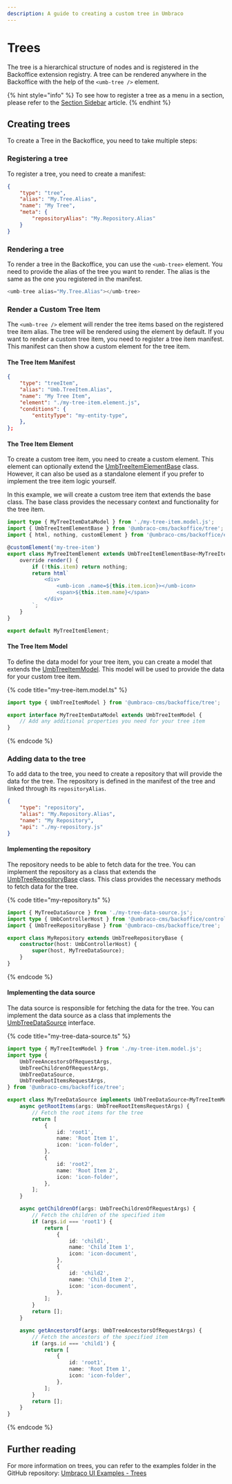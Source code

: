 ```yaml
---
description: A guide to creating a custom tree in Umbraco
---
```


# Trees

The tree is a hierarchical structure of nodes and is registered in the Backoffice extension registry. A tree can be rendered anywhere in the Backoffice with the help of the `<umb-tree />` element.

{% hint style="info" %}
To see how to register a tree as a menu in a section, please refer to the [Section Sidebar](./sections/section-sidebar.md) article.
{% endhint %}

## Creating trees <a href="#creating-trees" id="creating-trees"></a>

To create a Tree in the Backoffice, you need to take multiple steps:

### Registering a tree <a href="#registering-a-tree" id="registering-a-tree"></a>

To register a tree, you need to create a manifest:

```json
{
    "type": "tree",
    "alias": "My.Tree.Alias",
    "name": "My Tree",
    "meta": {
        "repositoryAlias": "My.Repository.Alias"
    }
}
```

### Rendering a tree <a href="#rendering-a-tree" id="rendering-a-tree"></a>

To render a tree in the Backoffice, you can use the `<umb-tree>` element. You need to provide the alias of the tree you want to render. The alias is the same as the one you registered in the manifest.

```typescript
<umb-tree alias="My.Tree.Alias"></umb-tree>
```

### Render a Custom Tree Item <a href="#render-a-custom-tree-item" id="render-a-custom-tree-item"></a>

The `<umb-tree />` element will render the tree items based on the registered tree item alias. The tree will be rendered using the [<umb-default-tree-item />](https://apidocs.umbraco.com/v16/ui-api/classes/packages_core_tree.UmbDefaultTreeItemElement.html) element by default. If you want to render a custom tree item, you need to register a tree item manifest. This manifest can then show a custom element for the tree item.

#### **The Tree Item Manifest**

```json
{
    "type": "treeItem",
    "alias": "Umb.TreeItem.Alias",
    "name": "My Tree Item",
    "element": "./my-tree-item.element.js",
    "conditions": {
        "entityType": "my-entity-type",
    },
};
```

#### The Tree Item Element <a href="#the-tree-item-element" id="the-tree-item-element"></a>

To create a custom tree item, you need to create a custom element. This element can optionally extend the [UmbTreeItemElementBase<T>](https://apidocs.umbraco.com/v16/ui-api/classes/packages_core_tree.UmbTreeItemElementBase.html) class. However, it can also be used as a standalone element if you prefer to implement the tree item logic yourself.

In this example, we will create a custom tree item that extends the base class. The base class provides the necessary context and functionality for the tree item.

```typescript
import type { MyTreeItemDataModel } from './my-tree-item.model.js';
import { UmbTreeItemElementBase } from '@umbraco-cms/backoffice/tree';
import { html, nothing, customElement } from '@umbraco-cms/backoffice/external/lit';

@customElement('my-tree-item')
export class MyTreeItemElement extends UmbTreeItemElementBase<MyTreeItemDataModel> {
    override render() {
        if (!this.item) return nothing;
        return html`
            <div>
                <umb-icon .name=${this.item.icon}></umb-icon>
                <span>${this.item.name}</span>
            </div>
        `;
    }
}

export default MyTreeItemElement;
```

#### The Tree Item Model <a href="#extending-the-tree-item-model" id="extending-the-tree-item-model"></a>

To define the data model for your tree item, you can create a model that extends the [UmbTreeItemModel](https://apidocs.umbraco.com/v16/ui-api/interfaces/packages_core_tree.UmbTreeItemModel.html). This model will be used to provide the data for your custom tree item.

{% code title="my-tree-item.model.ts" %}
```typescript
import type { UmbTreeItemModel } from '@umbraco-cms/backoffice/tree';

export interface MyTreeItemDataModel extends UmbTreeItemModel {
    // Add any additional properties you need for your tree item
}
```
{% endcode %}


### Adding data to the tree <a href="#adding-data-to-the-tree" id="adding-data-to-the-tree"></a>

To add data to the tree, you need to create a repository that will provide the data for the tree. The repository is defined in the manifest of the tree and linked through its `repositoryAlias`.

```json
{
    "type": "repository",
    "alias": "My.Repository.Alias",
    "name": "My Repository",
    "api": "./my-repository.js"
}
```

#### Implementing the repository <a href="#implementing-the-repository" id="implementing-the-repository"></a>

The repository needs to be able to fetch data for the tree. You can implement the repository as a class that extends the [UmbTreeRepositoryBase](https://apidocs.umbraco.com/v16/ui-api/classes/packages_core_tree.UmbTreeRepositoryBase.html) class. This class provides the necessary methods to fetch data for the tree.

{% code title="my-repository.ts" %}
```typescript
import { MyTreeDataSource } from './my-tree-data-source.js';
import type { UmbControllerHost } from '@umbraco-cms/backoffice/controller-api';
import { UmbTreeRepositoryBase } from '@umbraco-cms/backoffice/tree';

export class MyRepository extends UmbTreeRepositoryBase {
    constructor(host: UmbControllerHost) {
        super(host, MyTreeDataSource);
    }
}
```
{% endcode %}

#### Implementing the data source <a href="#implementing-the-data-source" id="implementing-the-data-source"></a>

The data source is responsible for fetching the data for the tree. You can implement the data source as a class that implements the [UmbTreeDataSource](https://apidocs.umbraco.com/v16/ui-api/interfaces/packages_core_tree.UmbTreeDataSource.html) interface.

{% code title="my-tree-data-source.ts" %}
```typescript
import type { MyTreeItemModel } from './my-tree-item.model.js';
import type {
	UmbTreeAncestorsOfRequestArgs,
	UmbTreeChildrenOfRequestArgs,
	UmbTreeDataSource,
	UmbTreeRootItemsRequestArgs,
} from '@umbraco-cms/backoffice/tree';

export class MyTreeDataSource implements UmbTreeDataSource<MyTreeItemModel> {
    async getRootItems(args: UmbTreeRootItemsRequestArgs) {
        // Fetch the root items for the tree
        return [
            {
                id: 'root1',
                name: 'Root Item 1',
                icon: 'icon-folder',
            },
            {
                id: 'root2',
                name: 'Root Item 2',
                icon: 'icon-folder',
            },
        ];
    }

    async getChildrenOf(args: UmbTreeChildrenOfRequestArgs) {
        // Fetch the children of the specified item
        if (args.id === 'root1') {
            return [
                {
                    id: 'child1',
                    name: 'Child Item 1',
                    icon: 'icon-document',
                },
                {
                    id: 'child2',
                    name: 'Child Item 2',
                    icon: 'icon-document',
                },
            ];
        }
        return [];
    }

    async getAncestorsOf(args: UmbTreeAncestorsOfRequestArgs) {
        // Fetch the ancestors of the specified item
        if (args.id === 'child1') {
            return [
                {
                    id: 'root1',
                    name: 'Root Item 1',
                    icon: 'icon-folder',
                },
            ];
        }
        return [];
    }
}
```
{% endcode %}

## Further reading <a href="#further-reading" id="further-reading"></a>

For more information on trees, you can refer to the examples folder in the GitHub repository: [Umbraco UI Examples - Trees](https://github.com/umbraco/Umbraco-CMS/tree/main/src/Umbraco.Web.UI.Client/examples/tree)
